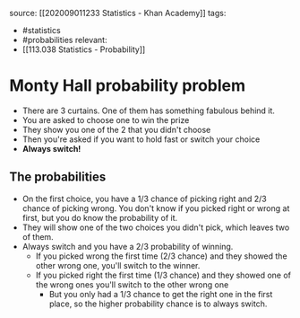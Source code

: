 source: [[202009011233 Statistics - Khan Academy]]
tags:
- #statistics 
- #probabilities
relevant:
- [[113.038 Statistics - Probability]]

# Monty Hall probability problem

- There are 3 curtains. One of them has something fabulous behind it.
- You are asked to choose one to win the prize
- They show you one of the 2 that you didn't choose
- Then you're asked if you want to hold fast or switch your choice
- **Always switch!**

## The probabilities
- On the first choice, you have a 1/3 chance of picking right and 2/3 chance of picking wrong. You don't know if you picked right or wrong at first, but you do know the probability of it.
- They will show one of the two choices you didn't pick, which leaves two of them.
- Always switch and you have a 2/3 probability of winning. 
	- If you picked wrong the first time (2/3 chance) and they showed the other wrong one, you'll switch to the winner.
	- If you picked right the first time (1/3 chance) and they showed one of the wrong ones you'll switch to the other wrong one
		- But you only had a 1/3 chance to get the right one in the first place, so the higher probability chance is to always switch.

